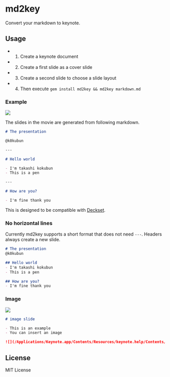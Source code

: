 # md2key

Convert your markdown to keynote.

## Usage

- 1. Create a keynote document
- 2. Create a first slide as a cover slide
- 3. Create a second slide to choose a slide layout
- 4. Then execute `gem install md2key && md2key markdown.md`

### Example

![](https://i.gyazo.com/9d4d00164683f516d44b3e536b3dd3e9.gif)

The slides in the movie are generated from following markdown.

```markdown
# The presentation

@k0kubun

---

# Hello world

- I'm takashi kokubun
- This is a pen

---

# How are you?

- I'm fine thank you
```

This is designed to be compatible with [Deckset](http://www.decksetapp.com/).

### No horizontal lines

Currently md2key supports a short format that does not need `---`.
Headers always create a new slide.

```markdown
# The presentation
@k0kubun

## Hello world
- I'm takashi kokubun
- This is a pen

## How are you?
- I'm fine thank you
```

### Image

![](https://i.gyazo.com/c9870e72ddf35a9dbd487fad4e6968bd.png)

```markdown
# image slide

- This is an example
- You can insert an image

![](/Applications/Keynote.app/Contents/Resources/keynote.help/Contents/Resources/GlobalArt/AppLanding_KeynoteP4.png)
```

## License

MIT License
